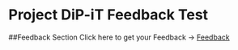 
# Project DiP-iT Feedback Test
  ##Feedback Section  Click here to get your Feedback -> [Feedback](../../wiki/feedback)